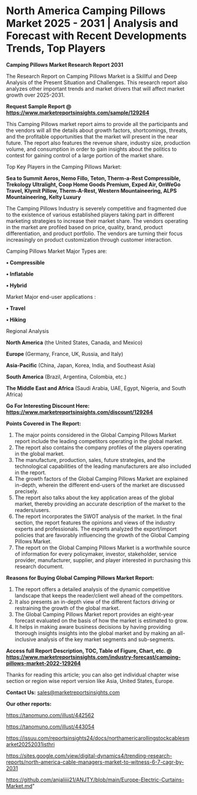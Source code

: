 # North America Camping Pillows Market 2025 - 2031 | Analysis and Forecast with Recent Developments Trends, Top Players

<strong>Camping Pillows Market Research Report 2031</strong>

The Research Report on Camping Pillows Market is a Skillful and Deep Analysis of the Present Situation and Challenges. This research report also analyzes other important trends and market drivers that will affect market growth over 2025-2031.

<strong>Request Sample Report @ <a href=https://www.marketreportsinsights.com/sample/129264>https://www.marketreportsinsights.com/sample/129264</a></strong>

This Camping Pillows market report aims to provide all the participants and the vendors will all the details about growth factors, shortcomings, threats, and the profitable opportunities that the market will present in the near future. The report also features the revenue share, industry size, production volume, and consumption in order to gain insights about the politics to contest for gaining control of a large portion of the market share.

Top Key Players in the Camping Pillows Market:

<strong>Sea to Summit Aeros, Nemo Fillo, Teton, Therm-a-Rest Compressible, Trekology Ultralight, Coop Home Goods Premium, Exped Air, OnWeGo Travel, Klymit Pillow, Therm-A-Rest, Western Mountaineering, ALPS Mountaineering, Kelty Luxury</strong>

The Camping Pillows Industry is severely competitive and fragmented due to the existence of various established players taking part in different marketing strategies to increase their market share. The vendors operating in the market are profiled based on price, quality, brand, product differentiation, and product portfolio. The vendors are turning their focus increasingly on product customization through customer interaction.

Camping Pillows Market Major Types are:

<strong>• Compressible

• Inflatable

• Hybrid</strong>

Market Major end-user applications :

<strong>• Travel

• Hiking</strong>

Regional Analysis

</u><strong><b>North America</b></strong> (the United States, Canada, and Mexico)

<strong><b>Europe </b></strong>(Germany, France, UK, Russia, and Italy)

<strong><b>Asia-Pacific</b></strong> (China, Japan, Korea, India, and Southeast Asia)

<strong><b>South America</b></strong> (Brazil, Argentina, Colombia, etc.)

<strong><b>The Middle East and Africa</b></strong> (Saudi Arabia, UAE, Egypt, Nigeria, and South Africa)

<strong>Go For Interesting Discount Here: <a href=https://www.marketreportsinsights.com/discount/129264>https://www.marketreportsinsights.com/discount/129264</a></strong>

<strong>Points Covered in The Report:</strong>
<ol>
  <li>The major points considered in the Global Camping Pillows Market report include the leading competitors operating in the global market.</li>
  <li>The report also contains the company profiles of the players operating in the global market.</li>
  <li>The manufacture, production, sales, future strategies, and the technological capabilities of the leading manufacturers are also included in the report.</li>
  <li>The growth factors of the Global Camping Pillows Market are explained in-depth, wherein the different end-users of the market are discussed precisely.</li>
  <li>The report also talks about the key application areas of the global market, thereby providing an accurate description of the market to the readers/users.</li>
  <li>The report incorporates the SWOT analysis of the market. In the final section, the report features the opinions and views of the industry experts and professionals. The experts analyzed the export/import policies that are favorably influencing the growth of the Global Camping Pillows Market.</li>
  <li>The report on the Global Camping Pillows Market is a worthwhile source of information for every policymaker, investor, stakeholder, service provider, manufacturer, supplier, and player interested in purchasing this research document.</li>
</ol>
<strong>Reasons for Buying Global Camping Pillows Market Report:</strong>

<ol>
  <li>The report offers a detailed analysis of the dynamic competitive landscape that keeps the reader/client well ahead of the competitors.</li>
  <li>It also presents an in-depth view of the different factors driving or restraining the growth of the global market.</li>
  <li>The Global Camping Pillows Market report provides an eight-year forecast evaluated on the basis of how the market is estimated to grow.</li>
  <li>It helps in making aware business decisions by having providing thorough insights insights into the global market and by making an all-inclusive analysis of the key market segments and sub-segments.</li>
</ol>
<strong>Access full Report Description, TOC, Table of Figure, Chart, etc. @ <a href=https://www.marketreportsinsights.com/industry-forecast/camping-pillows-market-2022-129264>https://www.marketreportsinsights.com/industry-forecast/camping-pillows-market-2022-129264</a></strong>


Thanks for reading this article; you can also get individual chapter wise section or region wise report version like Asia, United States, Europe.

<strong>Contact Us:</strong>
sales@marketreportsinsights.com

<strong>Our other reports:</strong>

<a href=https://tanomuno.com/illust/442562>https://tanomuno.com/illust/442562</a>

<a href=https://tanomuno.com/illust/443054>https://tanomuno.com/illust/443054</a>

<a href=https://issuu.com/reportsinsights24/docs/northamericarollingstockcablesmarket20252031isthri>https://issuu.com/reportsinsights24/docs/northamericarollingstockcablesmarket20252031isthri</a>

<a href=https://sites.google.com/view/digital-dynamics4/trending-research-reports/north-america-cable-managers-market-to-witness-6-7-cagr-by-2031>https://sites.google.com/view/digital-dynamics4/trending-research-reports/north-america-cable-managers-market-to-witness-6-7-cagr-by-2031</a>

<a href=https://github.com/anjaliiii21/ANJTY/blob/main/Europe-Electric-Curtains-Market.md>https://github.com/anjaliiii21/ANJTY/blob/main/Europe-Electric-Curtains-Market.md</a>"
